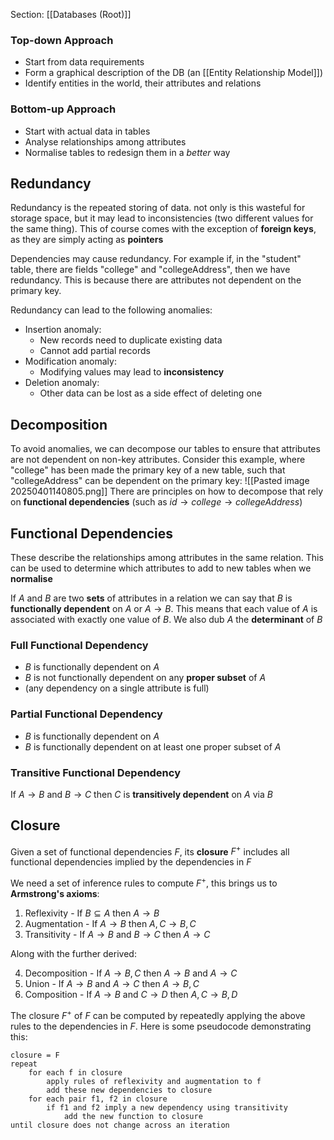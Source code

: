 Section: [[Databases (Root)]]
### Top-down Approach

- Start from data requirements
- Form a graphical description of the DB (an [[Entity Relationship Model]])
- Identify entities in the world, their attributes and relations
### Bottom-up Approach

- Start with actual data in tables
- Analyse relationships among attributes
- Normalise tables to redesign them in a *better* way
## Redundancy

Redundancy is the repeated storing of data. not only is this wasteful for storage space, but it may lead to inconsistencies (two different values for the same thing). This of course comes with the exception of **foreign keys**, as they are simply acting as **pointers**

Dependencies may cause redundancy. For example if, in the "student" table, there are fields "college" and "collegeAddress", then we have redundancy. This is because there are attributes not dependent on the primary key.

Redundancy can lead to the following anomalies:

- Insertion anomaly:
	- New records need to duplicate existing data
	- Cannot add partial records
- Modification anomaly:
	- Modifying values may lead to **inconsistency**
- Deletion anomaly:
	- Other data can be lost as a side effect of deleting one
## Decomposition

To avoid anomalies, we can decompose our tables to ensure that attributes are not dependent on non-key attributes. Consider this example, where "college" has been made the primary key of a new table, such that "collegeAddress" can be dependent on the primary key:
![[Pasted image 20250401140805.png]]
There are principles on how to decompose that rely on **functional dependencies** (such as $id\rightarrow college\rightarrow collegeAddress$)
## Functional Dependencies

These describe the relationships among attributes in the same relation. This can be used to determine which attributes to add to new tables when we **normalise**  

If $A$ and $B$ are two **sets** of attributes in a relation we can say that $B$ is **functionally dependent** on $A$ or $A\rightarrow B$. This means that each value of $A$ is associated with exactly one value of $B$. We also dub $A$ the **determinant** of $B$
### Full Functional Dependency

- $B$ is functionally dependent on $A$
- $B$ is not functionally dependent on any **proper subset** of $A$
- (any dependency on a single attribute is full)
### Partial Functional Dependency

- $B$ is functionally dependent on $A$
- $B$ is functionally dependent on at least one proper subset of $A$
### Transitive Functional Dependency

If $A\rightarrow B$ and $B\rightarrow C$ then $C$ is **transitively dependent** on $A$ via $B$
## Closure

 Given a set of functional dependencies $F$, its **closure** $F^+$ includes all functional dependencies implied by the dependencies in $F$

We need a set of inference rules to compute $F^+$, this brings us to **Armstrong's axioms**:

1. Reflexivity - If $B\subseteq A$ then $A\rightarrow B$
2. Augmentation - If $A\rightarrow B$ then $A,C\rightarrow B,C$
3. Transitivity - If $A\rightarrow B$ and $B\rightarrow C$ then $A\rightarrow C$

Along with the further derived:

4. Decomposition - If $A\rightarrow B,C$ then $A\rightarrow B$ and $A\rightarrow C$
5. Union - If $A\rightarrow B$ and $A\rightarrow C$ then $A\rightarrow B,C$
6. Composition - If $A\rightarrow B$ and $C\rightarrow D$ then $A,C\rightarrow B,D$

The closure $F^+$ of $F$ can be computed by repeatedly applying the above rules to the dependencies in $F$. Here is some pseudocode demonstrating this:

```
closure = F
repeat
	for each f in closure
		apply rules of reflexivity and augmentation to f
		add these new dependencies to closure
	for each pair f1, f2 in closure
		if f1 and f2 imply a new dependency using transitivity
			add the new function to closure
until closure does not change across an iteration
```
